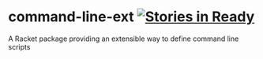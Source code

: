 # command-line-ext [![Stories in Ready](https://badge.waffle.io/jackfirth/command-line-ext.png?label=ready&title=Ready)](https://waffle.io/jackfirth/command-line-ext)

A Racket package providing an extensible way to define command line scripts
